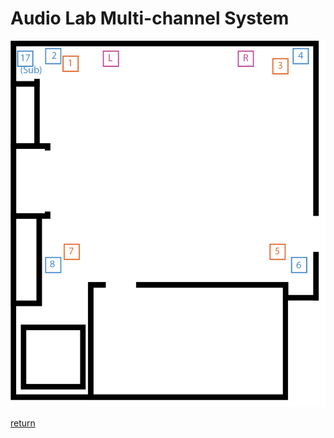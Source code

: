 # Audio Lab Multi-channel System

![Audio Speaker Positions](./img/audiolab_speakers.png "Audio Speaker Positions")

[return](./index.md)
